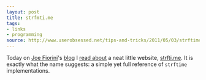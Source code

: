 ```yaml
---
layout: post
title: strfmti.me
tags:
- links
- programming
source: http://www.userobsessed.net/tips-and-tricks/2011/05/03/strftime-never-look-up-a-date-format-string-again/
---
```


Today on [Joe Fiorini][1]'s [blog][4] I [read about][2] a neat little website,
[strfti.me][3]. It is exactly what the name suggests: a simple yet full
reference of `strftime` implementations.

[1]: http://twitter.com/userobsessed
[2]: http://www.userobsessed.net/tips-and-tricks/2011/05/03/strftime-never-look-up-a-date-format-string-again/
[3]: http://strfti.me/
[4]: http://www.userobsessed.net
